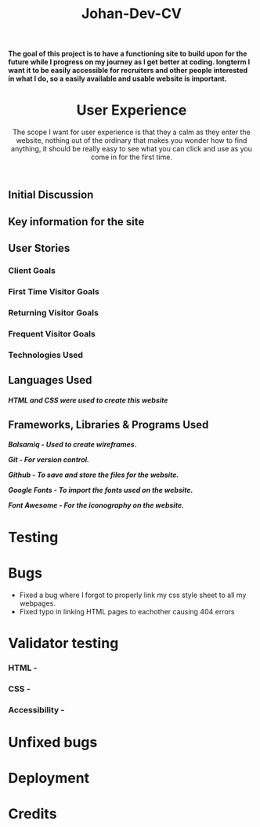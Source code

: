<body>
<header>
<h1> Johan-Dev-CV </h1>
</header>
<h4>The goal of this project is to have a functioning site to build upon for the future while I progress on my journey as I get better at coding.
longterm I want it to be easily accessible for recruiters and other people interested in what I do, so a easily available and usable website is important.</h4>
</body>

<body>
<header>
<h1>User Experience</h1>
The scope I want for user experience is that they a calm as they enter the website, nothing out of the ordinary that makes you wonder how to find anything, it should be really easy to see what you can click and use as you come in for the first time. 
</header>
<h2>Initial Discussion</h2>
<h2>Key information for the site</h2>
<h2>User Stories</h2>
<h3>Client Goals</h3>
<h3>First Time Visitor Goals</h3>
<h3>Returning Visitor Goals</h3>
<h3>Frequent Visitor Goals</h3>
<h3>Technologies Used</h3>
<h2>Languages Used</h2>
<h5>HTML and CSS were used to create this website

<h2>Frameworks, Libraries & Programs Used</h2>

<h5>
Balsamiq - Used to create wireframes.

Git - For version control.

Github - To save and store the files for the website.

Google Fonts - To import the fonts used on the website.

Font Awesome - For the iconography on the website.
</h5>
<h1>Testing</h1>
<h1>Bugs</h1>
<ul>
<li>Fixed a bug where I forgot to properly link my css style sheet to all my webpages.</li>
<li>Fixed typo in linking HTML pages to eachother causing 404 errors</li>
</ul>
<h1> Validator testing</h1>
<h3>
HTML -
</h3>
<h3>
CSS -
</h3>
<h3>
Accessibility -
</h3>

<h1>Unfixed bugs</h1>

<h1>Deployment</h1>

<h1>Credits</h1>
</body>